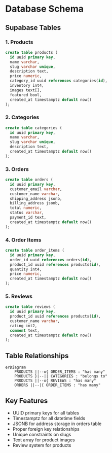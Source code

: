 # Database Schema

## Supabase Tables

### 1. Products

```sql
create table products (
  id uuid primary key,
  name varchar,
  slug varchar unique,
  description text,
  price numeric,
  category_id uuid references categories(id),
  inventory int4,
  images text[],
  featured bool,
  created_at timestamptz default now()
);
```

### 2. Categories

```sql
create table categories (
  id uuid primary key,
  name varchar,
  slug varchar unique,
  description text,
  created_at timestamptz default now()
);
```

### 3. Orders

```sql
create table orders (
  id uuid primary key,
  customer_email varchar,
  customer_name varchar,
  shipping_address jsonb,
  billing_address jsonb,
  total numeric,
  status varchar,
  payment_id text,
  created_at timestamptz default now()
);
```

### 4. Order Items

```sql
create table order_items (
  id uuid primary key,
  order_id uuid references orders(id),
  product_id uuid references products(id),
  quantity int4,
  price numeric,
  created_at timestamptz default now()
);
```

### 5. Reviews

```sql
create table reviews (
  id uuid primary key,
  product_id uuid references products(id),
  customer_name varchar,
  rating int2,
  comment text,
  created_at timestamptz default now()
);
```

## Table Relationships

```mermaid
erDiagram
    PRODUCTS ||--o{ ORDER_ITEMS : "has many"
    PRODUCTS }|--|| CATEGORIES : "belongs to"
    PRODUCTS ||--o{ REVIEWS : "has many"
    ORDERS ||--|{ ORDER_ITEMS : "has many"
```

## Key Features

- UUID primary keys for all tables
- Timestamptz for all datetime fields
- JSONB for address storage in orders table
- Proper foreign key relationships
- Unique constraints on slugs
- Text array for product images
- Review system for products
